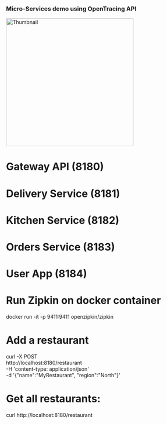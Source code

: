 ### Micro-Services demo using OpenTracing API

<div class="guidez3rdpjs-modal" data-key="lttseslyjx-himavdlrod" data-mtype="g"><img alt="Thumbnail" width="350" src="https://s3-eu-west-1.amazonaws.com/guidez-thumbnails/p/lttseslyjx-himavdlrod_600.jpg"></div><script src="https://sdk.fleeq.io/fleeq-sdk-light.js"></script>


# Gateway API (8180)
# Delivery Service (8181)
# Kitchen Service (8182)
# Orders Service (8183)
# User App (8184)


# Run Zipkin on docker container

docker run -it -p 9411:9411 openzipkin/zipkin


# Add a restaurant

curl -X POST \
  http://localhost:8180/restaurant \
  -H 'content-type: application/json' \
  -d '{"name":"MyRestaurant", "region":"North"}'
  
  

# Get all restaurants:

curl http://localhost:8180/restaurant

